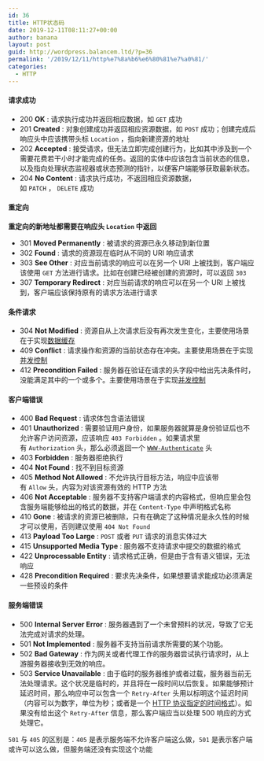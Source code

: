 ```yaml
---
id: 36
title: HTTP状态码
date: 2019-12-11T08:11:27+00:00
author: banana
layout: post
guid: http://wordpress.balancem.ltd/?p=36
permalink: '/2019/12/11/http%e7%8a%b6%e6%80%81%e7%a0%81/'
categories:
  - HTTP
---
```

#### [](https://github.com/bolasblack/http-api-guide#%E8%AF%B7%E6%B1%82%E6%88%90%E5%8A%9F)请求成功

  * 200&nbsp;**OK**&nbsp;: 请求执行成功并返回相应数据，如&nbsp;`GET`&nbsp;成功
  * 201&nbsp;**Created**&nbsp;: 对象创建成功并返回相应资源数据，如&nbsp;`POST`&nbsp;成功；创建完成后响应头中应该携带头标&nbsp;`Location`&nbsp;，指向新建资源的地址
  * 202&nbsp;**Accepted**&nbsp;: 接受请求，但无法立即完成创建行为，比如其中涉及到一个需要花费若干小时才能完成的任务。返回的实体中应该包含当前状态的信息，以及指向处理状态监视器或状态预测的指针，以便客户端能够获取最新状态。
  * 204&nbsp;**No Content**&nbsp;: 请求执行成功，不返回相应资源数据，如&nbsp;`PATCH`&nbsp;，&nbsp;`DELETE`&nbsp;成功

#### [](https://github.com/bolasblack/http-api-guide#%E9%87%8D%E5%AE%9A%E5%90%91)重定向

**重定向的新地址都需要在响应头&nbsp;`Location`&nbsp;中返回**

  * 301&nbsp;**Moved Permanently**&nbsp;: 被请求的资源已永久移动到新位置
  * 302&nbsp;**Found**&nbsp;: 请求的资源现在临时从不同的 URI 响应请求
  * 303&nbsp;**See Other**&nbsp;: 对应当前请求的响应可以在另一个 URI 上被找到，客户端应该使用&nbsp;`GET`&nbsp;方法进行请求。比如在创建已经被创建的资源时，可以返回&nbsp;`303`
  * 307&nbsp;**Temporary Redirect**&nbsp;: 对应当前请求的响应可以在另一个 URI 上被找到，客户端应该保持原有的请求方法进行请求

#### [](https://github.com/bolasblack/http-api-guide#%E6%9D%A1%E4%BB%B6%E8%AF%B7%E6%B1%82)条件请求

  * 304&nbsp;**Not Modified**&nbsp;: 资源自从上次请求后没有再次发生变化，主要使用场景在于实现[数据缓存](https://github.com/bolasblack/http-api-guide#user-content-%E6%95%B0%E6%8D%AE%E7%BC%93%E5%AD%98)
  * 409&nbsp;**Conflict**&nbsp;: 请求操作和资源的当前状态存在冲突。主要使用场景在于实现[并发控制](https://github.com/bolasblack/http-api-guide#user-content-%E5%B9%B6%E5%8F%91%E6%8E%A7%E5%88%B6)
  * 412&nbsp;**Precondition Failed**&nbsp;: 服务器在验证在请求的头字段中给出先决条件时，没能满足其中的一个或多个。主要使用场景在于实现[并发控制](https://github.com/bolasblack/http-api-guide#user-content-%E5%B9%B6%E5%8F%91%E6%8E%A7%E5%88%B6)

#### [](https://github.com/bolasblack/http-api-guide#%E5%AE%A2%E6%88%B7%E7%AB%AF%E9%94%99%E8%AF%AF)客户端错误

  * 400&nbsp;**Bad Request**&nbsp;: 请求体包含语法错误
  * 401&nbsp;**Unauthorized**&nbsp;: 需要验证用户身份，如果服务器就算是身份验证后也不允许客户访问资源，应该响应&nbsp;`403 Forbidden`&nbsp;。如果请求里有&nbsp;`Authorization`&nbsp;头，那么必须返回一个&nbsp;[`WWW-Authenticate`](https://tools.ietf.org/html/rfc7235#section-4.1)&nbsp;头
  * 403&nbsp;**Forbidden**&nbsp;: 服务器拒绝执行
  * 404&nbsp;**Not Found**&nbsp;: 找不到目标资源
  * 405&nbsp;**Method Not Allowed**&nbsp;: 不允许执行目标方法，响应中应该带有&nbsp;`Allow`&nbsp;头，内容为对该资源有效的 HTTP 方法
  * 406&nbsp;**Not Acceptable**&nbsp;: 服务器不支持客户端请求的内容格式，但响应里会包含服务端能够给出的格式的数据，并在&nbsp;`Content-Type`&nbsp;中声明格式名称
  * 410&nbsp;**Gone**&nbsp;: 被请求的资源已被删除，只有在确定了这种情况是永久性的时候才可以使用，否则建议使用&nbsp;`404 Not Found`
  * 413&nbsp;**Payload Too Large**&nbsp;:&nbsp;`POST`&nbsp;或者&nbsp;`PUT`&nbsp;请求的消息实体过大
  * 415&nbsp;**Unsupported Media Type**&nbsp;: 服务器不支持请求中提交的数据的格式
  * 422&nbsp;**Unprocessable Entity**&nbsp;: 请求格式正确，但是由于含有语义错误，无法响应
  * 428&nbsp;**Precondition Required**&nbsp;: 要求先决条件，如果想要请求能成功必须满足一些预设的条件

#### [](https://github.com/bolasblack/http-api-guide#%E6%9C%8D%E5%8A%A1%E7%AB%AF%E9%94%99%E8%AF%AF)服务端错误

  * 500&nbsp;**Internal Server Error**&nbsp;: 服务器遇到了一个未曾预料的状况，导致了它无法完成对请求的处理。
  * 501&nbsp;**Not Implemented**&nbsp;: 服务器不支持当前请求所需要的某个功能。
  * 502&nbsp;**Bad Gateway**&nbsp;: 作为网关或者代理工作的服务器尝试执行请求时，从上游服务器接收到无效的响应。
  * 503&nbsp;**Service Unavailable**&nbsp;: 由于临时的服务器维护或者过载，服务器当前无法处理请求。这个状况是临时的，并且将在一段时间以后恢复。如果能够预计延迟时间，那么响应中可以包含一个&nbsp;`Retry-After`&nbsp;头用以标明这个延迟时间（内容可以为数字，单位为秒；或者是一个&nbsp;[HTTP 协议指定的时间格式](http://tools.ietf.org/html/rfc2616#section-3.3)）。如果没有给出这个&nbsp;`Retry-After`&nbsp;信息，那么客户端应当以处理 500 响应的方式处理它。

`501`&nbsp;与&nbsp;`405`&nbsp;的区别是：`405`&nbsp;是表示服务端不允许客户端这么做，`501`&nbsp;是表示客户端或许可以这么做，但服务端还没有实现这个功能